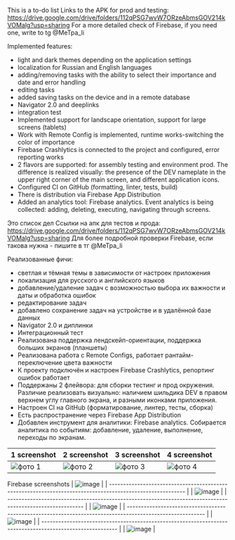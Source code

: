 This is a to-do list
Links to the APK for prod and testing:
https://drive.google.com/drive/folders/112qPSG7wvW7ORzeAbmsGOV214kVOMalg?usp=sharing
For a more detailed check of Firebase, if you need one, write to tg @MeTpa_li

Implemented features:
- light and dark themes depending on the application settings
- localization for Russian and English languages
- adding/removing tasks with the ability to select their importance and date and error handling
- editing tasks
- added saving tasks on the device and in a remote database
- Navigator 2.0 and deeplinks
- integration test
- Implemented support for landscape orientation, support for large screens (tablets)
- Work with Remote Config is implemented, runtime works-switching the color of importance
-  Firebase Crashlytics is connected to the project and configured, error reporting works
-   2 flavors are supported: for assembly testing and environment prod. The difference is realized visually: the presence of the DEV nameplate in the upper right corner of the main screen, and different application icons.
-  Configured CI on GitHub (formatting, linter, tests, build)
-  There is distribution via Firebase App Distribution
-  Added an analytics tool: Firebase analytics. Event analytics is being collected: adding, deleting, executing, navigating through screens.
  
Это список дел
Ссылки на апк для тестов и прода:
https://drive.google.com/drive/folders/112qPSG7wvW7ORzeAbmsGOV214kVOMalg?usp=sharing
Для более подробной проверки Firebase, если такова нужна - пишите в тг @MeTpa_li

Реализованные фичи:
 - светлая и тёмная темы в зависимости от настроек приложения
 - локализация для русского и английского языков
 - добавление/удаление задач с возможностью выбора их важности и даты и обработка ошибок
 - редактирование задач
 - добавлено сохранение задач на устройстве и в удалённой базе данных
 - Navigator 2.0 и диплинки
 - Интеграционный тест
 - Реализована поддержка лендскейп-ориентации, поддержка больших экранов (планшеты)
 - Реализована работа с Remote Configs, работает рантайм-переключение цвета важности
 - К проекту подключён и настроен Firebase Crashlytics, репортинг ошибок работает
 - Поддержаны 2 флейвора: для сборки тестинг и прод окружения. Различие реализовать визуально: наличием шильдика DEV в правом верхнем углу главного экрана, и разными иконками приложения.
 - Настроен CI на GitHub (форматирование, линтер, тесты, сборка)
 - Есть распространение через Firebase App Distribution
 - Добавлен инструмент для аналитики: Firebase analytics. Собирается аналитика по событиям: добавление, удаление, выполнение, переходы по экранам.

| 1 screenshot  | 2 screenshot  | 3 screenshot  | 4 screenshot  |
| ------------- | ------------- | ------------- | ------------- |
| ![фото 1](https://github.com/MeTpali/todoList/assets/108015452/1dcf1f4d-9392-417a-bdca-751fee4293ee) | ![фото 2](https://github.com/MeTpali/todoList/assets/108015452/f5ae970c-e059-4624-aeb1-5d11e56dbfda)  | ![фото 3](https://github.com/MeTpali/todoList/assets/108015452/3aed0592-c3dd-41d8-850b-bfee198faa4b)  | ![фото 4](https://github.com/MeTpali/todoList/assets/108015452/96232f10-1cc2-4349-8f3d-bed3c5233732)  |
Firebase screenshots
| ![image](https://github.com/MeTpali/todo_list_shmr/assets/108015452/08fc7d5c-c85d-4201-862b-fedda8eb1b25) | 
| --------------------------------------------------------------------------------------------------------- |
| ![image](https://github.com/MeTpali/todo_list_shmr/assets/108015452/4c67d0fc-69a0-4a74-a444-f38d23552822) |
| --------------------------------------------------------------------------------------------------------- |
| ![image](https://github.com/MeTpali/todo_list_shmr/assets/108015452/1995722b-ca1a-4b3a-b4af-a24624786039) |
| --------------------------------------------------------------------------------------------------------- |
| ![image](https://github.com/MeTpali/todo_list_shmr/assets/108015452/685d777c-16f5-4c62-ab7f-94fb8e196b01) |
| --------------------------------------------------------------------------------------------------------- |
| ![image](https://github.com/MeTpali/todo_list_shmr/assets/108015452/c81b8a7f-86a5-4ccb-b576-dac4a121b28e) |




